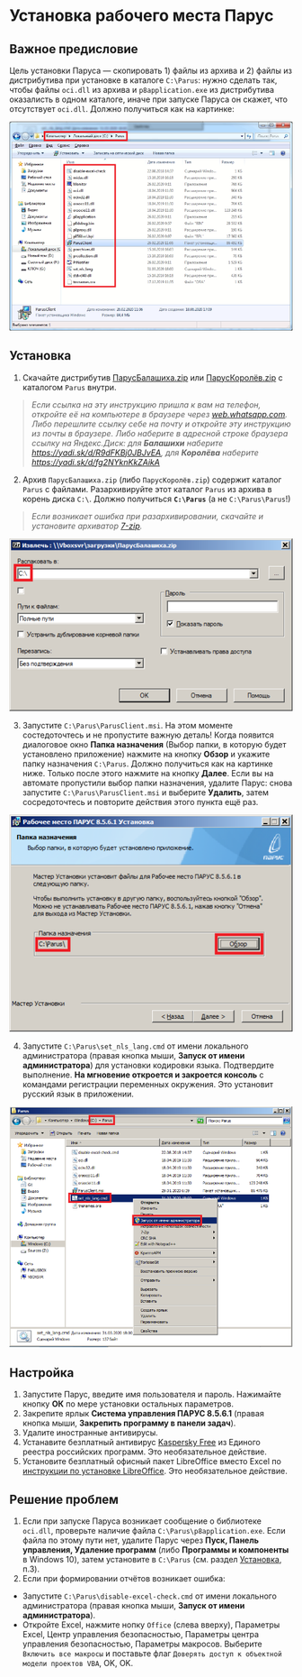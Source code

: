 # Установка рабочего места Парус

## Важное предисловие

Цель установки Паруса — скопировать 1) файлы из архива и 2) файлы из дистрибутива при установке в каталоге `C:\Parus`: нужно сделать так, чтобы файлы `oci.dll` из архива и `p8application.exe` из дистрибутива оказалисть в одном каталоге, иначе при запуске Паруса он скажет, что отсутствует `oci.dll`. Должно получиться как на картинке:

![Обратите внимание на расположение файлов Паруса.](images/ust_parus_final_state.png)

## Установка
1. Скачайте дистрибутив [ПарусБалашиха.zip](https://yadi.sk/d/R9dFKBj0JBJvEA) или [ПарусКоролёв.zip](https://yadi.sk/d/fg2NYknKkZAikA) с каталогом `Parus` внутри.

> _Если ссылка на эту инструкцию пришла к вам на телефон, откройте её на компьютере в браузере через [web.whatsapp.com](https://web.whatsapp.com/). Либо перешлите ссылку себе на почту и откройте эту инструкцию из почты в браузере. Либо наберите в адресной строке браузера ссылку на Яндекс.Диск: для **Балашихи** наберите https://yadi.sk/d/R9dFKBj0JBJvEA, для **Королёва** наберите https://yadi.sk/d/fg2NYknKkZAikA_

2. Архив `ПарусБалашиха.zip` (либо `ПарусКоролёв.zip`) содержит каталог `Parus` с файлами. Разархивируйте этот каталог `Parus` из архива в корень диска `C:\`. Должно получиться **`C:\Parus`** (а не `C:\Parus\Parus`!)

> _Если возникает ошибка при разархивировании, скачайте и установите архиватор [7-zip](https://www.7-zip.org/)._

![Должно быть C:\Oracle и C:\Parus](images/c_parus.png)

3. Запустите `C:\Parus\ParusClient.msi`. На этом моменте состедоточтесь и не пропустите важную деталь! Когда появится диалоговое окно **Папка назначения** (Выбор папки, в которую будет установлено приложение) нажмите на кнопку **Обзор** и укажите папку назначения `C:\Parus`. Должно получиться как на картинке ниже. Только после этого нажмите на кнопку **Далее**. Если вы на автомате пропустили выбор папки назначения, удалите Парус: снова запустите `C:\Parus\ParusClient.msi` и выберите **Удалить**, затем сосредоточтесь и повторите действия этого пункта ещё раз.

![Папка назначения](images/papka_naznachenia.png)

4. Запустите `C:\Parus\set_nls_lang.cmd` от имени локального администратора (правая кнопка мыши, **Запуск от имени администратора**) для установки кодировки языка. Подтвердите выполнение. **На мгновение откроется и закроется консоль** с командами регистрации переменных окружения. Это установит русский язык в приложении.

![Установка клиента Oracle](images/set_nls_lang.png)

## Настройка
1. Запустите Парус, введите имя пользователя и пароль. Нажимайте кнопку **ОК** по мере установки остальных параметров.
2. Закрепите ярлык **Система управления ПАРУС 8.5.6.1** (правая кнопка мыши, **Закрепить программу в панели задач**).
3. Удалите иностранные антивирусы.
4. Устанавите безплатный антивирус [Kaspersky Free](https://www.kaspersky.ru/free-antivirus) из Единого реестра российских программ. Это необязательное действие.
5. Установите безплатный офисный пакет LibreOffice вместо Excel по [инструкции по установке LibreOffice](libreoffice.md). Это необязательное действие.

## Решение проблем

1. Если при запуске Паруса возникает сообщение о библиотеке `oci.dll`, проверьте наличие файла `C:\Parus\p8application.exe`. Если файла по этому пути нет, удалите Парус через **Пуск, Панель управления, Удаление программ** (либо **Программы и компоненты** в Windows 10), затем установите в `C:\Parus` (см. раздел [Установка](#установка), п.3).
2. Если при формировании отчётов возникает ошибка:
* Запустите `C:\Parus\disable-excel-check.cmd` от имени локального администратора (правая кнопка мыши, **Запуск от имени администратора**).
* Откройте Excel, нажмите нопку `Office` (слева вверху), Параметры Excel, Центр управления безопасностью, Параметры центра управления безопасностью, Параметры макросов. Выберите `Включить все макросы` и поставьте флаг `Доверять доступ к объектной модели проектов VBA`, OK, OK.